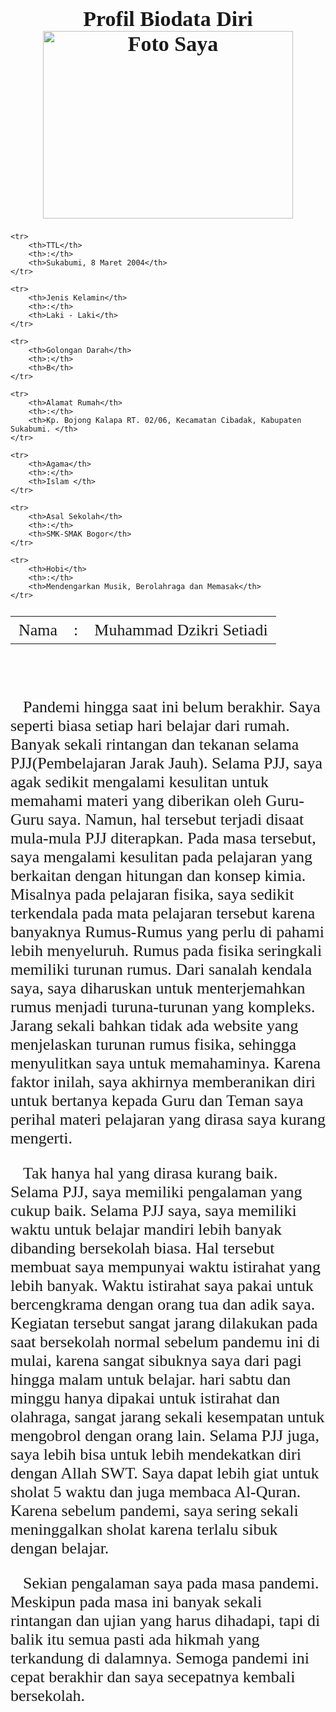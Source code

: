 <!DOCTYPE html>
<html>


<head>
	<title> Biodata Saya </title>
</head>


<style>
	h1 {
		font-size : 34px;
		text-align : center;
		font-family : georgian;
	
		}
	
	table {
		font-size : 26px;
		text-align : left;
		font-family : georgian;
		}

	th	{
		font-weight :1;
		}
		
	p {
		font-size : 26px;
		text-align : left;
		font-family : georgian;
		}
		
	div.a	{
		text-indent : 20px;
		}
		
</style>


<body>

<h1> Profil Biodata Diri
<br> <img  width="400" height="300" src="C:\Users\HP\Downloads\20210305_090237.jpg" alt="Foto Saya"></br></h1>

<table style="width:100%">
	<tr>
		<th>Nama</th>
		<th>:</th>
		<th>Muhammad Dzikri Setiadi</th>
	</th>
	
	<tr>
		<th>TTL</th>
		<th>:</th>
		<th>Sukabumi, 8 Maret 2004</th>
	</tr>
	
	<tr>
		<th>Jenis Kelamin</th>
		<th>:</th>
		<th>Laki - Laki</th>
	</tr>
	
	<tr>
		<th>Golongan Darah</th>
		<th>:</th>
		<th>B</th>
	</tr>
	
	<tr>
		<th>Alamat Rumah</th>
		<th>:</th>
		<th>Kp. Bojong Kalapa RT. 02/06, Kecamatan Cibadak, Kabupaten Sukabumi. </th>
	</tr>
	
	<tr>
		<th>Agama</th>
		<th>:</th>
		<th>Islam </th>
	</tr>
	
	<tr>
		<th>Asal Sekolah</th>
		<th>:</th>
		<th>SMK-SMAK Bogor</th>
	</tr>
	
	<tr>
		<th>Hobi</th>
		<th>:</th>
		<th>Mendengarkan Musik, Berolahraga dan Memasak</th>
	</tr>

	
</table>
<br></br>
<div class="a">
<p>Pandemi hingga saat ini belum berakhir. Saya seperti biasa setiap hari belajar dari rumah. Banyak sekali rintangan dan tekanan selama PJJ(Pembelajaran Jarak Jauh).
Selama PJJ, saya agak sedikit mengalami kesulitan untuk memahami materi yang diberikan oleh Guru-Guru saya. Namun, hal tersebut terjadi disaat mula-mula PJJ diterapkan.
Pada masa tersebut, saya mengalami kesulitan pada pelajaran yang berkaitan dengan hitungan dan konsep kimia. Misalnya pada pelajaran fisika, saya sedikit terkendala pada 
mata pelajaran tersebut karena banyaknya Rumus-Rumus yang perlu di pahami lebih menyeluruh. Rumus pada fisika seringkali memiliki turunan rumus. Dari sanalah kendala saya,
saya diharuskan untuk menterjemahkan rumus menjadi turuna-turunan yang kompleks. Jarang sekali bahkan tidak ada website yang menjelaskan turunan rumus fisika, sehingga menyulitkan saya
untuk memahaminya. Karena faktor inilah, saya akhirnya memberanikan diri untuk bertanya kepada Guru dan Teman saya perihal materi pelajaran yang dirasa saya kurang mengerti. 
</p>
<p>Tak hanya hal yang dirasa kurang baik. Selama PJJ, saya memiliki pengalaman yang cukup baik. Selama PJJ saya, saya memiliki waktu untuk belajar mandiri lebih banyak dibanding
bersekolah biasa. Hal tersebut membuat saya mempunyai waktu istirahat yang lebih banyak. Waktu istirahat saya pakai untuk bercengkrama dengan orang tua dan adik saya. 
Kegiatan tersebut sangat jarang dilakukan pada saat bersekolah normal sebelum pandemu ini di mulai, karena sangat sibuknya saya dari pagi hingga malam untuk belajar. hari sabtu dan
minggu hanya dipakai untuk istirahat dan olahraga, sangat jarang sekali kesempatan untuk mengobrol dengan orang lain. Selama PJJ juga, saya lebih bisa untuk lebih mendekatkan diri
dengan Allah SWT. Saya dapat lebih giat untuk sholat 5 waktu dan juga membaca Al-Quran. Karena sebelum pandemi, saya sering sekali meninggalkan sholat karena terlalu sibuk dengan belajar.
 </p>
 <p>Sekian pengalaman saya pada masa pandemi. Meskipun pada masa ini banyak sekali rintangan dan ujian yang harus dihadapi, tapi di balik itu semua pasti ada hikmah yang terkandung di dalamnya. 
 Semoga pandemi ini cepat berakhir dan saya secepatnya kembali bersekolah.
 </p1>
</div>

</body>
</style>
